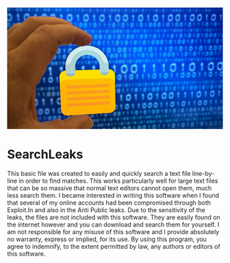 ![Hand holding a lock](https://github.com/Blaise170/SearchLeaks/blob/master/etc/secure.jpg "Security")

# SearchLeaks

This basic file was created to easily and quickly search a text file line-by-line in order to find matches.
This works particularly well for large text files that can be so massive that normal text editors cannot open them,
much less search them. I became interested in writing this software when I found that several of my online accounts had
been compromised through both Exploit.In and also in the Anti Public leaks.
Due to the sensitivity of the leaks, the files are not included with this software. They are easily found on the internet
however and you can download and search them for yourself. I am not responsible for any misuse of this software and I
provide absolutely no warranty, express or implied, for its use. By using this program, you agree to indemnify, to the
extent permitted by law, any authors or editors of this software.
